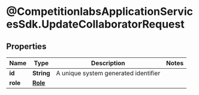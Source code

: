 # @CompetitionlabsApplicationServicesSdk.UpdateCollaboratorRequest

## Properties

Name | Type | Description | Notes
------------ | ------------- | ------------- | -------------
**id** | **String** | A unique system generated identifier | 
**role** | [**Role**](Role.md) |  | 


